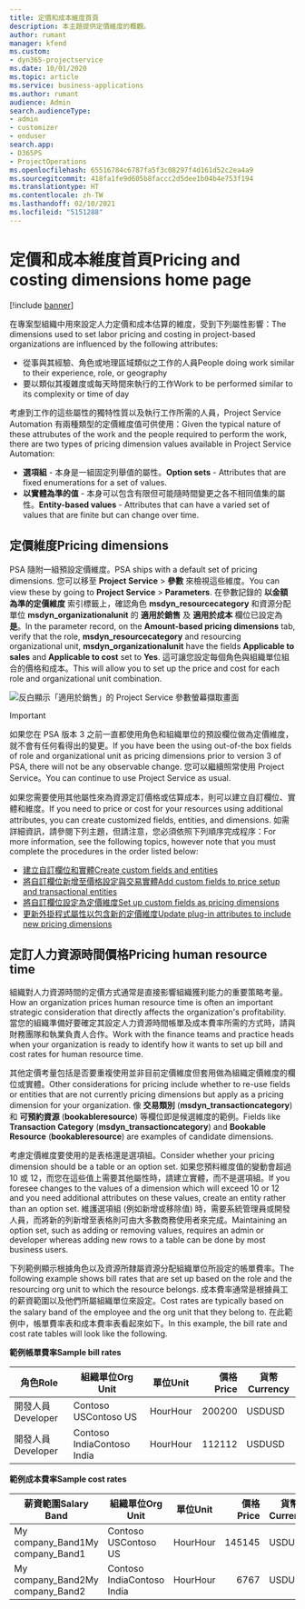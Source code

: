 ```yaml
---
title: 定價和成本維度首頁
description: 本主題提供定價維度的概觀。
author: rumant
manager: kfend
ms.custom:
- dyn365-projectservice
ms.date: 10/01/2020
ms.topic: article
ms.service: business-applications
ms.author: rumant
audience: Admin
search.audienceType:
- admin
- customizer
- enduser
search.app:
- D365PS
- ProjectOperations
ms.openlocfilehash: 65516784c6787fa5f3c08297f4d161d52c2ea4a9
ms.sourcegitcommit: 418fa1fe9d605b8faccc2d5dee1b04b4e753f194
ms.translationtype: HT
ms.contentlocale: zh-TW
ms.lasthandoff: 02/10/2021
ms.locfileid: "5151288"
---
```

# <a name="pricing-and-costing-dimensions-home-page"></a><span data-ttu-id="4503c-103">定價和成本維度首頁</span><span class="sxs-lookup"><span data-stu-id="4503c-103">Pricing and costing dimensions home page</span></span>

[!include [banner](../includes/psa-now-project-operations.md)]

<span data-ttu-id="4503c-104">在專案型組織中用來設定人力定價和成本估算的維度，受到下列屬性影響：</span><span class="sxs-lookup"><span data-stu-id="4503c-104">The dimensions used to set labor pricing and costing in project-based organizations are influenced by the following attributes:</span></span>

- <span data-ttu-id="4503c-105">從事與其經驗、角色或地理區域類似之工作的人員</span><span class="sxs-lookup"><span data-stu-id="4503c-105">People doing work similar to their experience, role, or geography</span></span>
- <span data-ttu-id="4503c-106">要以類似其複雜度或每天時間來執行的工作</span><span class="sxs-lookup"><span data-stu-id="4503c-106">Work to be performed similar to its complexity or time of day</span></span>

<span data-ttu-id="4503c-107">考慮到工作的這些屬性的獨特性質以及執行工作所需的人員，Project Service Automation 有兩種類型的定價維度值可供使用：</span><span class="sxs-lookup"><span data-stu-id="4503c-107">Given the typical nature of these attrubutes of the work and the people required to perform the work, there are two types of pricing dimension values available in Project Service Automation:</span></span> 

- <span data-ttu-id="4503c-108">**選項組** - 本身是一組固定列舉值的屬性。</span><span class="sxs-lookup"><span data-stu-id="4503c-108">**Option sets** - Attributes that are fixed enumerations for a set of values.</span></span>
- <span data-ttu-id="4503c-109">**以實體為準的值** - 本身可以包含有限但可能隨時間變更之各不相同值集的屬性。</span><span class="sxs-lookup"><span data-stu-id="4503c-109">**Entity-based values** - Attributes that can have a varied set of values that are finite but can change over time.</span></span>

## <a name="pricing-dimensions"></a><span data-ttu-id="4503c-110">定價維度</span><span class="sxs-lookup"><span data-stu-id="4503c-110">Pricing dimensions</span></span>

<span data-ttu-id="4503c-111">PSA 隨附一組預設定價維度。</span><span class="sxs-lookup"><span data-stu-id="4503c-111">PSA ships with a default set of pricing dimensions.</span></span> <span data-ttu-id="4503c-112">您可以移至 **Project Service** > **參數** 來檢視這些維度。</span><span class="sxs-lookup"><span data-stu-id="4503c-112">You can view these by going to **Project Service** > **Parameters**.</span></span> <span data-ttu-id="4503c-113">在參數記錄的 **以金額為準的定價維度** 索引標籤上，確認角色 **msdyn_resourcecategory** 和資源分配單位 **msdyn_organizationalunit** 的 **適用於銷售** 及 **適用於成本** 欄位已設定為 **是**。</span><span class="sxs-lookup"><span data-stu-id="4503c-113">In the parameter record, on the **Amount-based pricing dimensions** tab, verify that the role, **msdyn_resourcecategory** and resourcing organizational unit, **msdyn_organizationalunit** have the fields **Applicable to sales** and **Applicable to cost** set to **Yes**.</span></span> <span data-ttu-id="4503c-114">這可讓您設定每個角色與組織單位組合的價格和成本。</span><span class="sxs-lookup"><span data-stu-id="4503c-114">This will allow you to set up the price and cost for each role and organizational unit combination.</span></span>

![反白顯示「適用於銷售」的 Project Service 參數螢幕擷取畫面](media/PS-OOB-parameters.png)

> [!IMPORTANT]
> <span data-ttu-id="4503c-116">如果您在 PSA 版本 3 之前一直都使用角色和組織單位的預設欄位做為定價維度，就不會有任何看得出的變更。</span><span class="sxs-lookup"><span data-stu-id="4503c-116">If you have been the using out-of-the box fields of role and organizational unit as pricing dimensions prior to version 3 of PSA, there will not be any observable change.</span></span> <span data-ttu-id="4503c-117">您可以繼續照常使用 Project Service。</span><span class="sxs-lookup"><span data-stu-id="4503c-117">You can continue to use Project Service as usual.</span></span> 

<span data-ttu-id="4503c-118">如果您需要使用其他屬性來為資源定訂價格或估算成本，則可以建立自訂欄位、實體和維度。</span><span class="sxs-lookup"><span data-stu-id="4503c-118">If you need to price or cost for your resources using additional attributes, you can create customized fields, entities, and dimensions.</span></span> <span data-ttu-id="4503c-119">如需詳細資訊，請參閱下列主題，但請注意，您必須依照下列順序完成程序：</span><span class="sxs-lookup"><span data-stu-id="4503c-119">For more information, see the following topics, however note that you must complete the procedures in the order listed below:</span></span>

- [<span data-ttu-id="4503c-120">建立自訂欄位和實體</span><span class="sxs-lookup"><span data-stu-id="4503c-120">Create custom fields and entities</span></span>](create-custom-fields-entities.md)
- [<span data-ttu-id="4503c-121">將自訂欄位新增至價格設定與交易實體</span><span class="sxs-lookup"><span data-stu-id="4503c-121">Add custom fields to price setup and transactional entities</span></span>](field-references.md)
- [<span data-ttu-id="4503c-122">將自訂欄位設定為定價維度</span><span class="sxs-lookup"><span data-stu-id="4503c-122">Set up custom fields as pricing dimensions</span></span>](set-up-pricing-dimensions.md)
- [<span data-ttu-id="4503c-123">更新外掛程式屬性以包含新的定價維度</span><span class="sxs-lookup"><span data-stu-id="4503c-123">Update plug-in attributes to include new pricing dimensions</span></span>](update-plug-in-attributes.md)

## <a name="pricing-human-resource-time"></a><span data-ttu-id="4503c-124">定訂人力資源時間價格</span><span class="sxs-lookup"><span data-stu-id="4503c-124">Pricing human resource time</span></span>
<span data-ttu-id="4503c-125">組織對人力資源時間的定價方式通常是直接影響組織獲利能力的重要策略考量。</span><span class="sxs-lookup"><span data-stu-id="4503c-125">How an organization prices human resource time is often an important strategic consideration that directly affects the organization's profitability.</span></span> <span data-ttu-id="4503c-126">當您的組織準備好要確定其設定人力資源時間帳單及成本費率所需的方式時，請與財務團隊和執業負責人合作。</span><span class="sxs-lookup"><span data-stu-id="4503c-126">Work with the finance teams and practice heads when your organization is ready to identify how it wants to set up bill and cost rates for human resource time.</span></span>

<span data-ttu-id="4503c-127">其他定價考量包括是否要重複使用並非目前定價維度但套用做為組織定價維度的欄位或實體。</span><span class="sxs-lookup"><span data-stu-id="4503c-127">Other considerations for pricing include whether to re-use fields or entities that are not currently pricing dimensions but apply as a pricing dimension for your organization.</span></span> <span data-ttu-id="4503c-128">像 **交易類別** (**msdyn_transactioncategory**) 和 **可預約資源** (**bookableresource**) 等欄位即是候選維度的範例。</span><span class="sxs-lookup"><span data-stu-id="4503c-128">Fields like **Transaction Category** (**msdyn_transactioncategory**) and **Bookable Resource** (**bookableresource**) are examples of candidate dimensions.</span></span> 

<span data-ttu-id="4503c-129">考慮定價維度要使用的是表格還是選項組。</span><span class="sxs-lookup"><span data-stu-id="4503c-129">Consider whether your pricing dimension should be a table or an option set.</span></span> <span data-ttu-id="4503c-130">如果您預料維度值的變動會超過 10 或 12，而您在這些值上需要其他屬性時，請建立實體，而不是選項組。</span><span class="sxs-lookup"><span data-stu-id="4503c-130">If you foresee changes to the values of a dimension which will exceed 10 or 12 and you need additional attributes on these values, create an entity rather than an option set.</span></span> <span data-ttu-id="4503c-131">維護選項組 (例如新增或移除值) 時，需要系統管理員或開發人員，而將新的列新增至表格則可由大多數商務使用者來完成。</span><span class="sxs-lookup"><span data-stu-id="4503c-131">Maintaining an option set, such as adding or removing values, requires an admin or developer whereas adding new rows to a table can be done by most business users.</span></span>

<span data-ttu-id="4503c-132">下列範例顯示根據角色以及資源所隸屬資源分配組織單位所設定的帳單費率。</span><span class="sxs-lookup"><span data-stu-id="4503c-132">The following example shows bill rates that are set up based on the role and the resourcing org unit to which the resource belongs.</span></span> <span data-ttu-id="4503c-133">成本費率通常是根據員工的薪資範圍以及他們所屬組織單位來設定。</span><span class="sxs-lookup"><span data-stu-id="4503c-133">Cost rates are typically based on the salary band of the employee and the org unit that they belong to.</span></span> <span data-ttu-id="4503c-134">在此範例中，帳單費率表和成本費率表看起來如下。</span><span class="sxs-lookup"><span data-stu-id="4503c-134">In this example, the bill rate and cost rate tables will look like the following.</span></span>

<span data-ttu-id="4503c-135">**範例帳單費率**</span><span class="sxs-lookup"><span data-stu-id="4503c-135">**Sample bill rates**</span></span>

| <span data-ttu-id="4503c-136">角色</span><span class="sxs-lookup"><span data-stu-id="4503c-136">Role</span></span>        | <span data-ttu-id="4503c-137">組織單位</span><span class="sxs-lookup"><span data-stu-id="4503c-137">Org Unit</span></span>    |<span data-ttu-id="4503c-138">單位</span><span class="sxs-lookup"><span data-stu-id="4503c-138">Unit</span></span>      |<span data-ttu-id="4503c-139">價格</span><span class="sxs-lookup"><span data-stu-id="4503c-139">Price</span></span>      |<span data-ttu-id="4503c-140">貨幣</span><span class="sxs-lookup"><span data-stu-id="4503c-140">Currency</span></span>  |
| ------------|-------------|----------|----------:|----------|
| <span data-ttu-id="4503c-141">開發人員</span><span class="sxs-lookup"><span data-stu-id="4503c-141">Developer</span></span>   | <span data-ttu-id="4503c-142">Contoso US</span><span class="sxs-lookup"><span data-stu-id="4503c-142">Contoso US</span></span>  |<span data-ttu-id="4503c-143">Hour</span><span class="sxs-lookup"><span data-stu-id="4503c-143">Hour</span></span> | <span data-ttu-id="4503c-144">200</span><span class="sxs-lookup"><span data-stu-id="4503c-144">200</span></span>|<span data-ttu-id="4503c-145">USD</span><span class="sxs-lookup"><span data-stu-id="4503c-145">USD</span></span>     |
| <span data-ttu-id="4503c-146">開發人員</span><span class="sxs-lookup"><span data-stu-id="4503c-146">Developer</span></span>   | <span data-ttu-id="4503c-147">Contoso India</span><span class="sxs-lookup"><span data-stu-id="4503c-147">Contoso India</span></span> |<span data-ttu-id="4503c-148">Hour</span><span class="sxs-lookup"><span data-stu-id="4503c-148">Hour</span></span>|   <span data-ttu-id="4503c-149">112</span><span class="sxs-lookup"><span data-stu-id="4503c-149">112</span></span>|<span data-ttu-id="4503c-150">USD</span><span class="sxs-lookup"><span data-stu-id="4503c-150">USD</span></span>     |


<span data-ttu-id="4503c-151">**範例成本費率**</span><span class="sxs-lookup"><span data-stu-id="4503c-151">**Sample cost rates**</span></span>

| <span data-ttu-id="4503c-152">薪資範圍</span><span class="sxs-lookup"><span data-stu-id="4503c-152">Salary Band</span></span>     | <span data-ttu-id="4503c-153">組織單位</span><span class="sxs-lookup"><span data-stu-id="4503c-153">Org Unit</span></span>    |<span data-ttu-id="4503c-154">單位</span><span class="sxs-lookup"><span data-stu-id="4503c-154">Unit</span></span>      |<span data-ttu-id="4503c-155">價格</span><span class="sxs-lookup"><span data-stu-id="4503c-155">Price</span></span>      |<span data-ttu-id="4503c-156">貨幣</span><span class="sxs-lookup"><span data-stu-id="4503c-156">Currency</span></span>  |
| ----------------|-------------|----------|----------:|----------|
| <span data-ttu-id="4503c-157">My company_Band1</span><span class="sxs-lookup"><span data-stu-id="4503c-157">My company_Band1</span></span> | <span data-ttu-id="4503c-158">Contoso US</span><span class="sxs-lookup"><span data-stu-id="4503c-158">Contoso US</span></span>  |<span data-ttu-id="4503c-159">Hour</span><span class="sxs-lookup"><span data-stu-id="4503c-159">Hour</span></span> | <span data-ttu-id="4503c-160">145</span><span class="sxs-lookup"><span data-stu-id="4503c-160">145</span></span>|<span data-ttu-id="4503c-161">USD</span><span class="sxs-lookup"><span data-stu-id="4503c-161">USD</span></span>     |
| <span data-ttu-id="4503c-162">My company_Band2</span><span class="sxs-lookup"><span data-stu-id="4503c-162">My company_Band2</span></span> | <span data-ttu-id="4503c-163">Contoso India</span><span class="sxs-lookup"><span data-stu-id="4503c-163">Contoso India</span></span> |<span data-ttu-id="4503c-164">Hour</span><span class="sxs-lookup"><span data-stu-id="4503c-164">Hour</span></span>|   <span data-ttu-id="4503c-165">67</span><span class="sxs-lookup"><span data-stu-id="4503c-165">67</span></span>|<span data-ttu-id="4503c-166">USD</span><span class="sxs-lookup"><span data-stu-id="4503c-166">USD</span></span>     |
